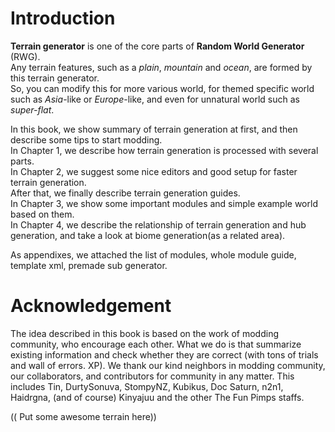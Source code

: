 # Introduction

**Terrain generator** is one of the core parts of **Random World Generator** \(RWG\).  
Any terrain features, such as a _plain_, _mountain_ and _ocean_, are formed by this terrain generator.  
So, you can modify this for more various world, for themed specific world such as _Asia_-like or _Europe_-like, and even for unnatural world such as _super-flat_.

In this book, we show summary of terrain generation at first, and then describe some tips to start modding.  
In Chapter 1, we describe how terrain generation is processed with several parts.  
In Chapter 2, we suggest some nice editors and good setup for faster terrain generation.  
After that, we finally describe terrain generation guides.  
In Chapter 3, we show some important modules and simple example world based on them.  
In Chapter 4, we describe the relationship of terrain generation and hub generation, and take a look at biome generation\(as a related area\).

As appendixes, we attached the list of modules, whole module guide, template xml, premade sub generator.

# Acknowledgement

The idea described in this book is based on the work of modding community, who encourage each other. What we do is that summarize existing information and check whether they are correct \(with tons of trials and wall of errors. XP\). We thank our kind neighbors in modding community, our collaborators, and contributors for community in any matter. This includes Tin, DurtySonuva, StompyNZ, Kubikus, Doc Saturn, n2n1, Haidrgna, \(and of course\) Kinyajuu and the other The Fun Pimps staffs.

\(\( Put some awesome terrain here\)\)

